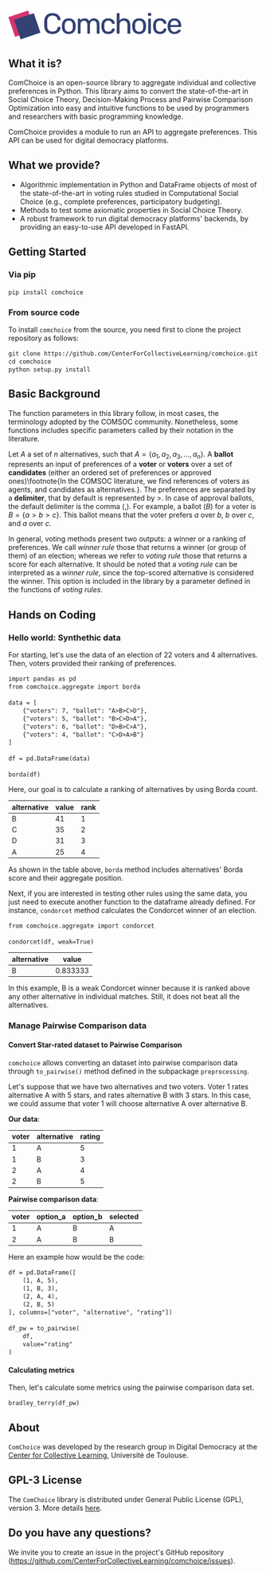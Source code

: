 <img src="./logo.png" alt="Logo ComChoice" width="350"/>

## What it is?

ComChoice is an open-source library to aggregate individual and collective preferences in Python. This library aims to convert the state-of-the-art in Social Choice Theory, Decision-Making Process and Pairwise Comparison Optimization into easy and intuitive functions to be used by programmers and researchers with basic programming knowledge.

ComChoice provides a module to run an API to aggregate preferences. This API can be used for digital democracy platforms.

## What we provide?

- Algorithmic implementation in Python and DataFrame objects of most of the state-of-the-art in voting rules studied in Computational Social Choice (e.g., complete preferences, participatory budgeting).
- Methods to test some axiomatic properties in Social Choice Theory.
- A robust framework to run digital democracy platforms' backends, by providing an easy-to-use API developed in FastAPI.

## Getting Started

### Via pip

```
pip install comchoice
```

### From source code

To install `comchoice` from the source, you need first to clone the project repository as follows:

```
git clone https://github.com/CenterForCollectiveLearning/comchoice.git
cd comchoice
python setup.py install

```

## Basic Background

The function parameters in this library follow, in most cases, the terminology adopted by the COMSOC community. Nonetheless, some functions includes specific parameters called by their notation in the literature.

Let $A$ a set of $n$ alternatives, such that $A = \{a_1, a_2, a_3, ..., a_n\}$. A **ballot** represents an input of preferences of a **voter** or **voters** over a set of **candidates** (either an ordered set of preferences or approved ones)\footnote{In the COMSOC literature, we find references of voters as agents, and candidates as alternatives.}. The preferences are separated by a **delimiter**, that by default is represented by $>$. In case of approval ballots, the default delimiter is the comma ($,$). For example, a ballot ($B$) for a voter is $B = \{a>b>c\}$. This ballot means that the voter prefers $a$ over $b$, $b$ over $c$, and $a$ over $c$.

In general, voting methods present two outputs: a winner or a ranking of preferences. We call _winner rule_ those that returns a winner (or group of them) of an election; whereas we refer to _voting rule_ those that returns a score for each alternative. It should be noted that a _voting rule_ can be interpreted as a _winner rule_, since the top-scored alternative is considered the winner. This option is included in the library by a parameter defined in the functions of _voting rules_.

## Hands on Coding

### Hello world: Synthethic data

For starting, let's use the data of an election of 22 voters and 4 alternatives. Then, voters provided their ranking of preferences.

```
import pandas as pd
from comchoice.aggregate import borda

data = [
    {"voters": 7, "ballot": "A>B>C>D"},
    {"voters": 5, "ballot": "B>C>D>A"},
    {"voters": 6, "ballot": "D>B>C>A"},
    {"voters": 4, "ballot": "C>D>A>B"}
]

df = pd.DataFrame(data)

borda(df)
```

Here, our goal is to calculate a ranking of alternatives by using Borda count.

| alternative | value | rank |
| ----------- | ----- | ---- |
| B           | 41    | 1    |
| C           | 35    | 2    |
| D           | 31    | 3    |
| A           | 25    | 4    |

As shown in the table above, `borda` method includes alternatives' Borda score and their aggregate position.

Next, if you are interested in testing other rules using the same data, you just need to execute another function to the dataframe already defined. For instance, `condorcet` method calculates the Condorcet winner of an election.

```
from comchoice.aggregate import condorcet

condorcet(df, weak=True)
```

| alternative | value    |
| ----------- | -------- |
| B           | 0.833333 |

In this example, B is a weak Condorcet winner because it is ranked above any other alternative in individual matches. Still, it does not beat all the alternatives.

### Manage Pairwise Comparison data

#### Convert Star-rated dataset to Pairwise Comparison

`comchoice` allows converting an dataset into pairwise comparison data through `to_pairwise()` method defined in the subpackage `preprocessing`.

Let's suppose that we have two alternatives and two voters. Voter 1 rates alternative A with 5 stars, and rates alternative B with 3 stars. In this case, we could assume that voter 1 will choose alternative A over alternative B.

**Our data**:

| voter | alternative | rating |
| ----- | ----------- | ------ |
| 1     | A           | 5      |
| 1     | B           | 3      |
| 2     | A           | 4      |
| 2     | B           | 5      |

**Pairwise comparison data**:

| voter | option_a | option_b | selected |
| ----- | -------- | -------- | -------- |
| 1     | A        | B        | A        |
| 2     | A        | B        | B        |

Here an example how would be the code:

```
df = pd.DataFrame([
    (1, A, 5),
    (1, B, 3),
    (2, A, 4),
    (2, B, 5)
], columns=["voter", "alternative", "rating"])

df_pw = to_pairwise(
    df,
    value="rating"
)
```

#### Calculating metrics

Then, let's calculate some metrics using the pairwise comparison data set.

```
bradley_terry(df_pw)
```

## About

`ComChoice` was developed by the research group in Digital Democracy at the [Center for Collective Learning](https://centerforcollectivelearning.org/), Université de Toulouse.

## GPL-3 License

The `ComChoice` library is distributed under General Public License (GPL), version 3. More details [here](LICENSE.md).

## Do you have any questions?

We invite you to create an issue in the project's GitHub repository (https://github.com/CenterForCollectiveLearning/comchoice/issues).
